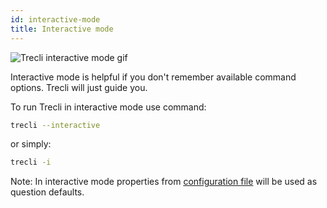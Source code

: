 ```yaml
---
id: interactive-mode
title: Interactive mode
---
```


![Trecli interactive mode gif](/gifs/interactive.gif 'Trecli interactive mode')

Interactive mode is helpful if you don't remember available command options. Trecli will just guide you.

To run Trecli in interactive mode use command:

```bash
trecli --interactive
```

or simply:

```bash
trecli -i
```

Note: In interactive mode properties from [configuration file](configuration-file.md) will be used as question defaults.
